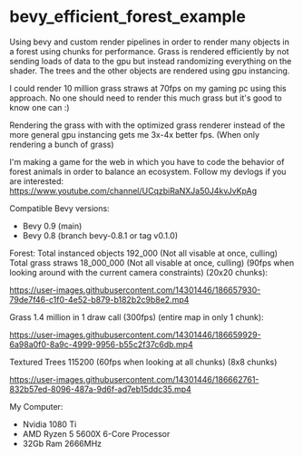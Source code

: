 # bevy_efficient_forest_example

Using bevy and custom render pipelines in order to render many objects in a forest using chunks for performance. Grass is rendered efficiently by not sending loads of data to the gpu but instead randomizing everything on the shader. The trees and the other objects are rendered using gpu instancing. 

I could render 10 million grass straws at 70fps on my gaming pc using this approach. No one should need to render this much grass but it's good to know one can :)

Rendering the grass with with the optimized grass renderer instead of the more general gpu instancing gets me 3x-4x better fps. (When only rendering a bunch of grass)

I'm making a game for the web in which you have to code the behavior of forest animals in order to balance an ecosystem. Follow my devlogs if you are interested: https://www.youtube.com/channel/UCqzbiRaNXJa50J4kvJvKpAg

Compatible Bevy versions:
- Bevy 0.9 (main)
- Bevy 0.8 (branch bevy-0.8.1 or tag v0.1.0)

Forest:
Total instanced objects 192_000 (Not all visable at once, culling)
Total grass straws 18_000_000 (Not all visable at once, culling)
(90fps when looking around with the current camera constraints)
(20x20 chunks):

https://user-images.githubusercontent.com/14301446/186657930-79de7f46-c1f0-4e52-b879-b182b2c9b8e2.mp4

Grass 1.4 million in 1 draw call (300fps) (entire map in only 1 chunk):

https://user-images.githubusercontent.com/14301446/186659929-6a98a0f0-8a9c-4999-9956-b55c2f37c6db.mp4

Textured Trees 115200  (60fps when looking at all chunks) (8x8 chunks)

https://user-images.githubusercontent.com/14301446/186662761-832b57ed-8096-487a-9d6f-ad7eb15ddc35.mp4

My Computer:
- Nvidia 1080 Ti
- AMD Ryzen 5 5600X 6-Core Processor
- 32Gb Ram 2666MHz
